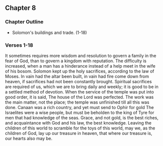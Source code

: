 ## Chapter 8

### Chapter Outline

- Solomon's buildings and trade. (1-18)

### Verses 1-18

It sometimes requires more wisdom and resolution to govern a family in the fear of God, than to govern a kingdom with reputation. The difficulty is increased, when a man has a hinderance instead of a help meet in the wife of his bosom. Solomon kept up the holy sacrifices, according to the law of Moses. In vain had the altar been built, in vain had fire come down from heaven, if sacrifices had not been constantly brought. Spiritual sacrifices are required of us, which we are to bring daily and weekly; it is good to be in a settled method of devotion. When the service of the temple was put into good order, it is said, The house of the Lord was perfected. The work was the main matter, not the place; the temple was unfinished till all this was done. Canaan was a rich country, and yet must send to Ophir for gold The Israelites were a wise people, but must be beholden to the king of Tyre for men that had knowledge of the seas. Grace, and not gold, is the best riches, and acquaintance with God and his law, the best knowledge. Leaving the children of this world to scramble for the toys of this world, may we, as the children of God, lay up our treasure in heaven, that where our treasure is, our hearts also may be.


